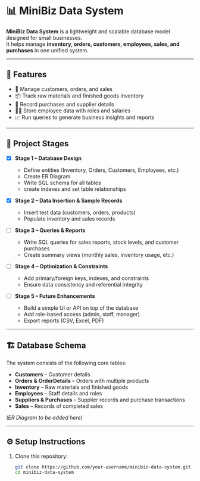 # 📊 MiniBiz Data System

**MiniBiz Data System** is a lightweight and scalable database model designed for small businesses.  
It helps manage **inventory, orders, customers, employees, sales, and purchases** in one unified system.  

---

## 🚀 Features
- 🛒 Manage customers, orders, and sales  
- 📦 Track raw materials and finished goods inventory  
- 📑 Record purchases and supplier details  
- 👨‍💼 Store employee data with roles and salaries  
- 📈 Run queries to generate business insights and reports  

---

## 📌 Project Stages

- [x] **Stage 1 – Database Design**  
  - Define entities (Inventory, Orders, Customers, Employees, etc.)  
  - Create ER Diagram  
  - Write SQL schema for all tables
  - create indexes and set table relationships  

- [x] **Stage 2 – Data Insertion & Sample Records**  
  - Insert test data (customers, orders, products)  
  - Populate inventory and sales records  

- [ ] **Stage 3 – Queries & Reports**  
  - Write SQL queries for sales reports, stock levels, and customer purchases  
  - Create summary views (monthly sales, inventory usage, etc.)  

- [ ] **Stage 4 – Optimization & Constraints**  
  - Add primary/foreign keys, indexes, and constraints  
  - Ensure data consistency and referential integrity  

- [ ] **Stage 5 – Future Enhancements**  
  - Build a simple UI or API on top of the database  
  - Add role-based access (admin, staff, manager)  
  - Export reports (CSV, Excel, PDF)  

---

## 🏗️ Database Schema
The system consists of the following core tables:  
- **Customers** – Customer details  
- **Orders & OrderDetails** – Orders with multiple products  
- **Inventory** – Raw materials and finished goods  
- **Employees** – Staff details and roles  
- **Suppliers & Purchases** – Supplier records and purchase transactions  
- **Sales** – Records of completed sales  

*(ER Diagram to be added here)*  

---

## ⚙️ Setup Instructions

1. Clone this repository:  
   ```bash
   git clone https://github.com/your-username/minibiz-data-system.git
   cd minibiz-data-system

